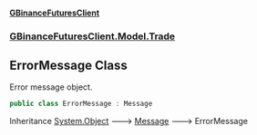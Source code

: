 #### [GBinanceFuturesClient](./index.md 'index')
### [GBinanceFuturesClient.Model.Trade](./GBinanceFuturesClient-Model-Trade.md 'GBinanceFuturesClient.Model.Trade')
## ErrorMessage Class
Error message object.  
```csharp
public class ErrorMessage : Message
```
Inheritance [System.Object](https://docs.microsoft.com/en-us/dotnet/api/System.Object 'System.Object') &#129106; [Message](./GBinanceFuturesClient-Model-Trade-Message.md 'GBinanceFuturesClient.Model.Trade.Message') &#129106; ErrorMessage  
